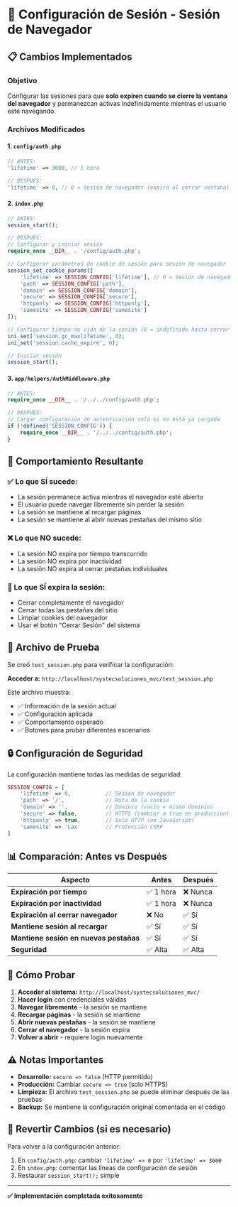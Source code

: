 # 🔧 Configuración de Sesión - Sesión de Navegador

## 📋 Cambios Implementados

### **Objetivo**
Configurar las sesiones para que **solo expiren cuando se cierre la ventana del navegador** y permanezcan activas indefinidamente mientras el usuario esté navegando.

### **Archivos Modificados**

#### 1. `config/auth.php`
```php
// ANTES:
'lifetime' => 3600, // 1 hora

// DESPUÉS:
'lifetime' => 0, // 0 = Sesión de navegador (expira al cerrar ventana)
```

#### 2. `index.php`
```php
// ANTES:
session_start();

// DESPUÉS:
// Configurar y iniciar sesión
require_once __DIR__ . '/config/auth.php';

// Configurar parámetros de cookie de sesión para sesión de navegador
session_set_cookie_params([
    'lifetime' => SESSION_CONFIG['lifetime'], // 0 = Sesión de navegador
    'path' => SESSION_CONFIG['path'],
    'domain' => SESSION_CONFIG['domain'],
    'secure' => SESSION_CONFIG['secure'],
    'httponly' => SESSION_CONFIG['httponly'],
    'samesite' => SESSION_CONFIG['samesite']
]);

// Configurar tiempo de vida de la sesión (0 = indefinido hasta cerrar navegador)
ini_set('session.gc_maxlifetime', 0);
ini_set('session.cache_expire', 0);

// Iniciar sesión
session_start();
```

#### 3. `app/helpers/AuthMiddleware.php`
```php
// ANTES:
require_once __DIR__ . '/../../config/auth.php';

// DESPUÉS:
// Cargar configuración de autenticación solo si no está ya cargada
if (!defined('SESSION_CONFIG')) {
    require_once __DIR__ . '/../../config/auth.php';
}
```

## 🎯 **Comportamiento Resultante**

### **✅ Lo que SÍ sucede:**
- La sesión permanece activa mientras el navegador esté abierto
- El usuario puede navegar libremente sin perder la sesión
- La sesión se mantiene al recargar páginas
- La sesión se mantiene al abrir nuevas pestañas del mismo sitio

### **❌ Lo que NO sucede:**
- La sesión NO expira por tiempo transcurrido
- La sesión NO expira por inactividad
- La sesión NO expira al cerrar pestañas individuales

### **🔄 Lo que SÍ expira la sesión:**
- Cerrar completamente el navegador
- Cerrar todas las pestañas del sitio
- Limpiar cookies del navegador
- Usar el botón "Cerrar Sesión" del sistema

## 🧪 **Archivo de Prueba**

Se creó `test_session.php` para verificar la configuración:

**Acceder a:** `http://localhost/systecsoluciones_mvc/test_session.php`

Este archivo muestra:
- ✅ Información de la sesión actual
- ✅ Configuración aplicada
- ✅ Comportamiento esperado
- ✅ Botones para probar diferentes escenarios

## 🔒 **Configuración de Seguridad**

La configuración mantiene todas las medidas de seguridad:

```php
SESSION_CONFIG = [
    'lifetime' => 0,           // Sesión de navegador
    'path' => '/',             // Ruta de la cookie
    'domain' => '',            // Dominio (vacío = mismo dominio)
    'secure' => false,         // HTTPS (cambiar a true en producción)
    'httponly' => true,        // Solo HTTP (no JavaScript)
    'samesite' => 'Lax'        // Protección CSRF
]
```

## 📊 **Comparación: Antes vs Después**

| Aspecto | Antes | Después |
|---------|-------|---------|
| **Expiración por tiempo** | ✅ 1 hora | ❌ Nunca |
| **Expiración por inactividad** | ✅ 1 hora | ❌ Nunca |
| **Expiración al cerrar navegador** | ❌ No | ✅ Sí |
| **Mantiene sesión al recargar** | ✅ Sí | ✅ Sí |
| **Mantiene sesión en nuevas pestañas** | ✅ Sí | ✅ Sí |
| **Seguridad** | ✅ Alta | ✅ Alta |

## 🚀 **Cómo Probar**

1. **Acceder al sistema:** `http://localhost/systecsoluciones_mvc/`
2. **Hacer login** con credenciales válidas
3. **Navegar libremente** - la sesión se mantiene
4. **Recargar páginas** - la sesión se mantiene
5. **Abrir nuevas pestañas** - la sesión se mantiene
6. **Cerrar el navegador** - la sesión expira
7. **Volver a abrir** - requiere login nuevamente

## ⚠️ **Notas Importantes**

- **Desarrollo:** `secure => false` (HTTP permitido)
- **Producción:** Cambiar `secure => true` (solo HTTPS)
- **Limpieza:** El archivo `test_session.php` se puede eliminar después de las pruebas
- **Backup:** Se mantiene la configuración original comentada en el código

## 🔧 **Revertir Cambios (si es necesario)**

Para volver a la configuración anterior:

1. En `config/auth.php`: cambiar `'lifetime' => 0` por `'lifetime' => 3600`
2. En `index.php`: comentar las líneas de configuración de sesión
3. Restaurar `session_start();` simple

---

**✅ Implementación completada exitosamente**
